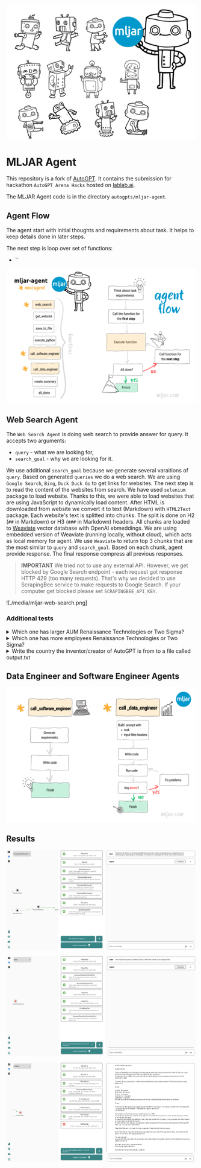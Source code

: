 ![](./media/mljar-agent-header.png)

# MLJAR Agent

This repository is a fork of [AutoGPT](https://github.com/Significant-Gravitas/AutoGPT). It contains the submission for hackathon `AutoGPT Arena Hacks` hosted on [lablab.ai](https://lablab.ai/event/autogpt-arena-hacks).

The MLJAR Agent code is in the directory `autogpts/mljar-agent`.

## Agent Flow

The agent start with initial thoughts and requirements about task. It helps to keep details done in later steps.

The next step is loop over set of functions:

- ``


![](./media/mljar-agent-flow.png)

## Web Search Agent

The `Web Search Agent` is doing web search to provide answer for query. It accepts two arguments:

- `query` - what we are looking for,
- `search_goal` - why we are looking for it. 

We use additional `search_goal` because we generate several varaitions of `query`. Based on generated `queries` we do a web search. We are using `Google Search`, `Bing`, `Duck Duck Go` to get links for websites. The next step is to read the content of the websites from search. We have used `selenium` package to load website. Thanks to this, we were able to load websites that are using JavaScript to dynamically load content. After HTML is downloaded from website we convert it to text (Markdown) with `HTML2Text` package. Each website's text is splitted into chunks. The split is done on H2 (`##` in Markdown) or H3 (`###` in Markdown) headers. All chunks are loaded to [Weaviate](https://weaviate.io/) vector database with OpenAI ebmeddings. We are using embedded version of Weaviate (running locally, without cloud), which acts as local memory for agent. We use `Weaviate` to return top 3 chunks that are the most similar to `query` and `search_goal`. Based on each chunk, agent provide response. The final response compress all previous responses. 

> **IMPORTANT** We tried not to use any external API. However, we get blocked by Google Search endpoint - each request got response HTTP 429 (too many requests). That's why we decided to use ScrapingBee service to make requests to Google Search. If your computer get blocked please set `SCRAPINGBEE_API_KEY`. 

![./media/mljar-web-search.png]

### Additional tests

<details>
  <summary>Which one has larger AUM Renaissance Technologies or Two Sigma?</summary>
  
</details>

<details>
  <summary>Which one has more employees Renaissance Technologies or Two Sigma?</summary>
  
</details>

<details>
  <summary>Write the country the inventor/creator of AutoGPT is from to a file called output.txt</summary>
  
</details>





## Data Engineer and Software Engineer Agents

![](./media/mljar-software-data-engineer.png)

## Results

![](./media/results-scraping-track.png)

![](./media/results-data-track.png)

![](./media/results-coding-track.png)


